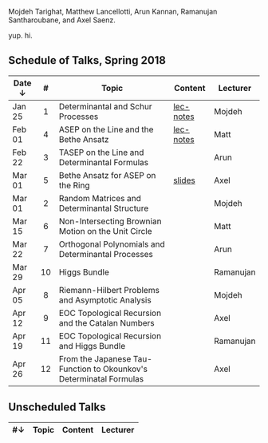 Mojdeh Tarighat, Matthew Lancellotti, Arun Kannan, Ramanujan Santharoubane, and Axel Saenz.

yup.  hi.


## Schedule of Talks, Spring 2018

Date ↓ | # | Topic | Content | Lecturer
-------|:-:|-------|---------|---------
Jan 25 | 1 | Determinantal and Schur Processes | [lec-notes](https://www.dropbox.com/s/3u99caembuadigm/Determinantal_and_schur_processes.pdf?dl=0) | Mojdeh
Feb 01 | 4 | ASEP on the Line and the Bethe Ansatz | [lec-notes](https://www.dropbox.com/s/f8l86jmz3a7e3to/content.pdf?dl=0) | Matt
Feb 22 | 3 | TASEP on the Line and Determinantal Formulas |  | Arun
Mar 01 | 5 | Bethe Ansatz for ASEP on the Ring  | [slides](https://www.dropbox.com/s/65b65is4fy4t48b/ASEPPresentationKITP.pdf?dl=0) | Axel
Mar 01 | 2 | Random Matrices and Determinantal Structure |  | Mojdeh
Mar 15 | 6 | Non-Intersecting Brownian Motion on the Unit Circle |  | Matt
Mar 22 | 7 | Orthogonal Polynomials and Determinantal Processes |  | Arun 
Mar 29 | 10 | Higgs Bundle |  | Ramanujan 
Apr 05 | 8  | Riemann-Hilbert Problems and Asymptotic Analysis  |  | Mojdeh 
Apr 12 | 9 | EOC Topological Recursion and the Catalan Numbers |  |  Axel
Apr 19 | 11 | EOC Topological Recursion and Higgs Bundle |  | Ramanujan
Apr 26 | 12 | From the Japanese Tau- Function to Okounkov's Determinatal Formulas |  | Axel 


## Unscheduled Talks

 #↓| Topic | Content | Lecturer
:-:|-------|---------|---------
